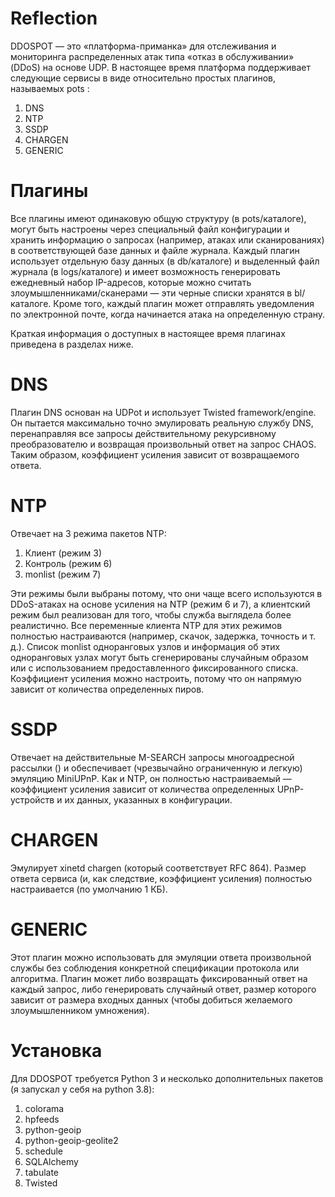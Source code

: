 # Reflection
DDOSPOT — это «платформа-приманка» для отслеживания и мониторинга распределенных атак типа «отказ в обслуживании» (DDoS) на основе UDP. В настоящее время платформа поддерживает следующие сервисы в виде относительно простых плагинов, называемых pots :

1) DNS
2) NTP
3) SSDP
4) CHARGEN
5) GENERIC

# Плагины
Все плагины имеют одинаковую общую структуру (в pots/каталоге), могут быть настроены через специальный файл конфигурации и хранить информацию о запросах (например, атаках или сканированиях) в соответствующей базе данных и файле журнала. Каждый плагин использует отдельную базу данных (в db/каталоге) и выделенный файл журнала (в logs/каталоге) и имеет возможность генерировать ежедневный набор IP-адресов, которые можно считать злоумышленниками/сканерами — эти черные списки хранятся в bl/каталоге. Кроме того, каждый плагин может отправлять уведомления по электронной почте, когда начинается атака на определенную страну.

Краткая информация о доступных в настоящее время плагинах приведена в разделах ниже.

# DNS
Плагин DNS основан на UDPot и использует Twisted framework/engine. Он пытается максимально точно эмулировать реальную службу DNS, перенаправляя все запросы действительному рекурсивному преобразователю и возвращая произвольный ответ на запрос CHAOS. Таким образом, коэффициент усиления зависит от возвращаемого ответа.

# NTP
Отвечает на 3 режима пакетов NTP:

1) Клиент (режим 3)
2) Контроль (режим 6)
3) monlist (режим 7)

Эти режимы были выбраны потому, что они чаще всего используются в DDoS-атаках на основе усиления на NTP (режим 6 и 7), а клиентский режим был реализован для того, чтобы служба выглядела более реалистично. Все переменные клиента NTP для этих режимов полностью настраиваются (например, скачок, задержка, точность и т. д.). Список monlist одноранговых узлов и информация об этих одноранговых узлах могут быть сгенерированы случайным образом или с использованием предоставленного фиксированного списка. Коэффициент усиления можно настроить, потому что он напрямую зависит от количества определенных пиров.

# SSDP
Отвечает на действительные M-SEARCH запросы многоадресной рассылки () и обеспечивает (чрезвычайно ограниченную и легкую) эмуляцию MiniUPnP. Как и NTP, он полностью настраиваемый — коэффициент усиления зависит от количества определенных UPnP-устройств и их данных, указанных в конфигурации.

# CHARGEN
Эмулирует xinetd chargen (который соответствует RFC 864). Размер ответа сервиса (и, как следствие, коэффициент усиления) полностью настраивается (по умолчанию 1 КБ).

# GENERIC
Этот плагин можно использовать для эмуляции ответа произвольной службы без соблюдения конкретной спецификации протокола или алгоритма. Плагин может либо возвращать фиксированный ответ на каждый запрос, либо генерировать случайный ответ, размер которого зависит от размера входных данных (чтобы добиться желаемого злоумышленником умножения).

# Установка
Для DDOSPOT требуется Python 3 и несколько дополнительных пакетов (я запускал у себя на python 3.8):

1) colorama
2) hpfeeds
3) python-geoip
4) python-geoip-geolite2
5) schedule
6) SQLAlchemy
7) tabulate
8) Twisted


